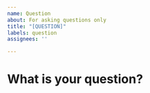 ```yaml
---
name: Question
about: For asking questions only
title: "[QUESTION]"
labels: question
assignees: ''

---
```


# What is your question?
